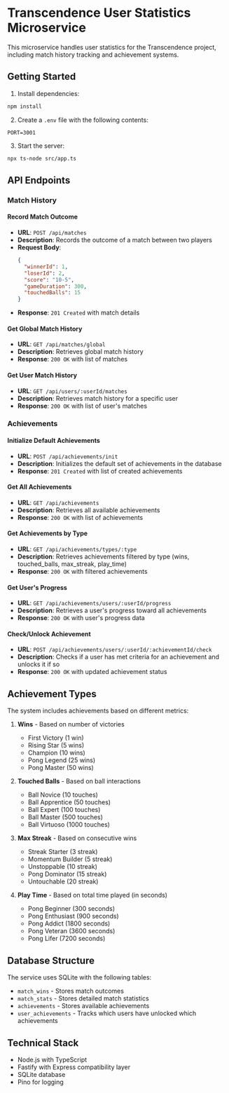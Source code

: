 # Transcendence User Statistics Microservice

This microservice handles user statistics for the Transcendence project, including match history tracking and achievement systems.

## Getting Started

1. Install dependencies:
```bash
npm install
```

2. Create a `.env` file with the following contents:
```
PORT=3001
```

3. Start the server:
```bash
npx ts-node src/app.ts
```

## API Endpoints

### Match History

#### Record Match Outcome
- **URL**: `POST /api/matches`
- **Description**: Records the outcome of a match between two players
- **Request Body**:
  ```json
  {
    "winnerId": 1,
    "loserId": 2,
    "score": "10-5",
    "gameDuration": 300,
    "touchedBalls": 15
  }
  ```
- **Response**: `201 Created` with match details

#### Get Global Match History
- **URL**: `GET /api/matches/global`
- **Description**: Retrieves global match history
- **Response**: `200 OK` with list of matches

#### Get User Match History
- **URL**: `GET /api/users/:userId/matches`
- **Description**: Retrieves match history for a specific user
- **Response**: `200 OK` with list of user's matches

### Achievements

#### Initialize Default Achievements
- **URL**: `POST /api/achievements/init`
- **Description**: Initializes the default set of achievements in the database
- **Response**: `201 Created` with list of created achievements

#### Get All Achievements
- **URL**: `GET /api/achievements`
- **Description**: Retrieves all available achievements
- **Response**: `200 OK` with list of achievements

#### Get Achievements by Type
- **URL**: `GET /api/achievements/types/:type`
- **Description**: Retrieves achievements filtered by type (wins, touched_balls, max_streak, play_time)
- **Response**: `200 OK` with filtered achievements

#### Get User's Progress
- **URL**: `GET /api/achievements/users/:userId/progress`
- **Description**: Retrieves a user's progress toward all achievements
- **Response**: `200 OK` with user's progress data

#### Check/Unlock Achievement
- **URL**: `POST /api/achievements/users/:userId/:achievementId/check`
- **Description**: Checks if a user has met criteria for an achievement and unlocks it if so
- **Response**: `200 OK` with updated achievement status

## Achievement Types

The system includes achievements based on different metrics:

1. **Wins** - Based on number of victories
   - First Victory (1 win)
   - Rising Star (5 wins)
   - Champion (10 wins)
   - Pong Legend (25 wins)
   - Pong Master (50 wins)

2. **Touched Balls** - Based on ball interactions
   - Ball Novice (10 touches)
   - Ball Apprentice (50 touches)
   - Ball Expert (100 touches)
   - Ball Master (500 touches)
   - Ball Virtuoso (1000 touches)

3. **Max Streak** - Based on consecutive wins
   - Streak Starter (3 streak)
   - Momentum Builder (5 streak)
   - Unstoppable (10 streak)
   - Pong Dominator (15 streak)
   - Untouchable (20 streak)

4. **Play Time** - Based on total time played (in seconds)
   - Pong Beginner (300 seconds)
   - Pong Enthusiast (900 seconds)
   - Pong Addict (1800 seconds)
   - Pong Veteran (3600 seconds)
   - Pong Lifer (7200 seconds)

## Database Structure

The service uses SQLite with the following tables:

- `match_wins` - Stores match outcomes
- `match_stats` - Stores detailed match statistics
- `achievements` - Stores available achievements
- `user_achievements` - Tracks which users have unlocked which achievements

## Technical Stack

- Node.js with TypeScript
- Fastify with Express compatibility layer
- SQLite database
- Pino for logging 